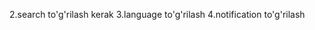 

<!-- 1.env file yuq   -->
2.search to'g'rilash kerak
3.language to'g'rilash
4.notification to'g'rilash
<!-- 5.product price   to'g'rilash -->